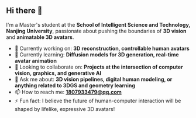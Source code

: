 ## Hi there 👋

I'm a Master's student at the **School of Intelligent Science and Technology, Nanjing University**, passionate about pushing the boundaries of **3D vision** and **animatable 3D avatars**.

- 🔭 Currently working on: **3D reconstruction, controllable human avatars**
- 🌱 Currently learning: **Diffusion models for 3D generation, real-time avatar animation**
- 👯 Looking to collaborate on: **Projects at the intersection of computer vision, graphics, and generative AI**
- 💬 Ask me about: **3D vision pipelines, digital human modeling, or anything related to 3DGS and geometry learning**
- 📫 How to reach me: **1807933479@qq.com**
- ⚡ Fun fact: I believe the future of human-computer interaction will be shaped by lifelike, expressive 3D avatars!

<!-- 
**Hekenye/Hekenye** is a ✨ _special_ ✨ repository because its `README.md` appears on your GitHub profile.
-->
